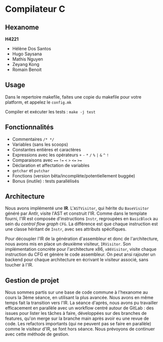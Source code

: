 # Compilateur C

## Hexanome

**H4221**

- Hélène Dos Santos
- Hugo Saysana
- Mathis Nguyen
- Zeyang Kong
- Romain Benoit

## Usage

Dans le repertoire makefile, faites une copie du makefile pour votre platform, et appelez le `config.mk`

Compiler et exécuter les tests :
`make -j test`

## Fonctionnalités

- Commentaires `/* */`
- Variables (sans les scoops)
- Constantes entières et caractères
- Expressions avec les opérateurs `+` `-` `*` `/` `%` `|` `&` `^` `!`
- Comparaisons avec `==` `!=` `<` `>` `<=` `>=`
- Déclaration et affectation de variables
- `getchar` et `putchar`
- Fonctions (version bêta/incomplète/potentiellement buggée)
- Bonus (inutile) : tests parallélisés

## Architecture

Nous avons implémenté une **IR**. L'`ASTVisitor`, qui hérite du `BaseVisitor` généré par Antlr, visite l'AST et construit l'IR. Comme dans le template fourni, l'IR est composée d'instructions `Instr`, regroupées en `BasicBlock` au sein du *control flow graph* `CFG`. La différence est que chaque instruction est une classe héritant de `Instr`, avec ses attributs spécifiques.

Pour découpler l'IR de la génération d'assembleur et donc de l'architecture, nous avons mis en place un deuxième visiteur, `IRVisitor`. Son implémentation concrète pour l'architecture x86, `x86Visitor`, visite chaque instruction du CFG et génère le code assembleur. On peut ansi rajouter un backend pour chaque architecture en écrivant le visiteur associé, sans toucher à l'IR.

## Gestion de projet

Nous sommes partis sur une base de code commune à l'hexanome au cours la 3ème séance, en utilisant la plus avancée. Nous avons en même temps fait la transition vers l'IR. La séance d'après, nous avons pu travailler efficacement en parallèle avec un workflow centré autour de GitLab : des issues pour lister les tâches à faire, développées sur des branches de features, qu'on merge sur la branche main après avoir eu une revue de code. Les refactors importants (qui ne peuvent pas se faire en parallèle) comme le visiteur d'IR, se font hors séance. Nous prévoyons de continuer avec cette méthode de gestion.
